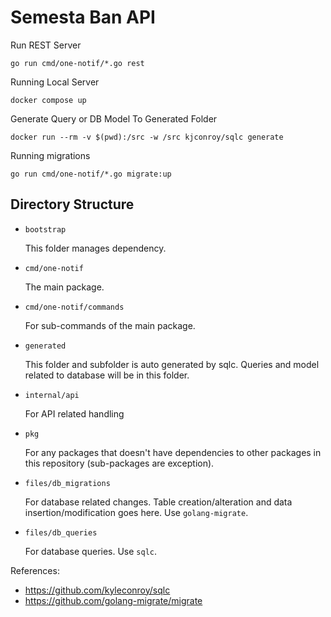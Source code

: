 # Semesta Ban API

Run REST Server

```shell script
go run cmd/one-notif/*.go rest
```

Running Local Server

```shell script
docker compose up
```

Generate Query or DB Model To Generated Folder

```shell script
docker run --rm -v $(pwd):/src -w /src kjconroy/sqlc generate
```

Running migrations

```shell script
go run cmd/one-notif/*.go migrate:up
```

## Directory Structure

- `bootstrap`

  This folder manages dependency.

- `cmd/one-notif`

  The main package.

- `cmd/one-notif/commands`

  For sub-commands of the main package.

- `generated`

  This folder and subfolder is auto generated by sqlc. Queries and model related to database will be in this folder.

- `internal/api`

  For API related handling

- `pkg`

  For any packages that doesn't have dependencies to other packages in this repository (sub-packages are exception).

- `files/db_migrations`

  For database related changes. Table creation/alteration and data insertion/modification goes here.
  Use `golang-migrate`.

- `files/db_queries`

  For database queries. Use `sqlc`.

References:

- https://github.com/kyleconroy/sqlc
- https://github.com/golang-migrate/migrate
